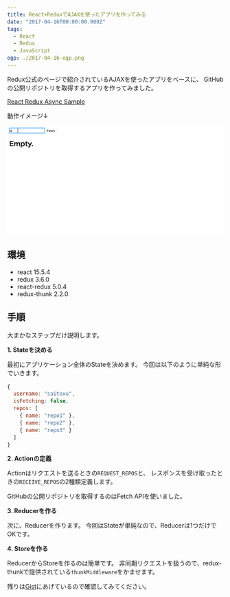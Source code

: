 ```yaml
---
title: React+ReduxでAJAXを使ったアプリを作ってみる
date: "2017-04-16T00:00:00.000Z"
tags:
  - React
  - Redux
  - JavaScript
ogp: ./2017-04-16-ogp.png
---
```


Redux公式のページで紹介されているAJAXを使ったアプリをベースに、
GitHubの公開リポジトリを取得するアプリを作ってみました。

[React Redux Async Sample](/playground/react-redux-async-sample/)

動作イメージ↓

![Anime](./2017-04-16-anime.gif)

## **環境**

- react 15.5.4
- redux 3.6.0
- react-redux 5.0.4
- redux-thunk 2.2.0

## **手順**

大まかなステップだけ説明します。

**1. Stateを決める**

最初にアプリケーション全体のStateを決めます。
今回は以下のように単純な形でいきます。

```js
{
  username: "saitoxu",
  isFetching: false,
  repos: [
    { name: "repo1" },
    { name: "repo2" },
    { name: "repo3" }
  ]
}
```

**2. Actionの定義**

Actionはリクエストを送るときの`REQUEST_REPOS`と、
レスポンスを受け取ったときの`RECEIVE_REPOS`の2種類定義します。

GitHubの公開リポジトリを取得するのはFetch APIを使いました。

<code class="gist-code" data-gist-id="705e41267e50dee76d28eb98849edd90" data-gist-file="actions.js" data-gist-enable-cache="true"></code>

**3. Reducerを作る**

次に、Reducerを作ります。
今回はStateが単純なので、Reducerは1つだけでOKです。

<code class="gist-code" data-gist-id="705e41267e50dee76d28eb98849edd90" data-gist-file="reducers.js" data-gist-enable-cache="true"></code>

**4. Storeを作る**

ReducerからStoreを作るのは簡単です。
非同期リクエストを扱うので、redux-thunkで提供されている`thunkMiddleware`をかませます。

<code class="gist-code" data-gist-id="705e41267e50dee76d28eb98849edd90" data-gist-file="configureStore.js" data-gist-enable-cache="true"></code>

残りは[Gist](https://gist.github.com/saitoxu/705e41267e50dee76d28eb98849edd90)にあげているので確認してみてください。
